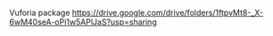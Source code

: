 Vuforia package
https://drive.google.com/drive/folders/1ftpvMt8-_X-6wM40seA-oPi1w5APlJaS?usp=sharing
